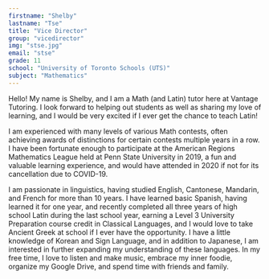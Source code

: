 ```yaml
---
firstname: "Shelby"
lastname: "Tse"
title: "Vice Director"
group: "vicedirector"
img: "stse.jpg"
email: "stse"
grade: 11
school: "University of Toronto Schools (UTS)"
subject: "Mathematics"
---
```


Hello! My name is Shelby, and I am a Math (and Latin) tutor here at Vantage Tutoring. I look forward to helping out students as well as sharing my love of learning, and I would be very excited if I ever get the chance to teach Latin!

I am experienced with many levels of various Math contests, often achieving awards of distinctions for certain contests multiple years in a row. I have been fortunate enough to participate at the American Regions Mathematics League held at Penn State University in 2019, a fun and valuable learning experience, and would have attended in 2020 if not for its cancellation due to COVID-19.

I am passionate in linguistics, having studied English, Cantonese, Mandarin, and French for more than 10 years. I have learned basic Spanish, having learned it for one year, and recently completed all three years of high school Latin during the last school year, earning a Level 3 University Preparation course credit in Classical Languages, and I would love to take Ancient Greek at school if I ever have the opportunity. I have a little knowledge of Korean and Sign Language, and in addition to Japanese, I am interested in further expanding my understanding of these languages. In my free time, I love to listen and make music, embrace my inner foodie, organize my Google Drive, and spend time with friends and family.